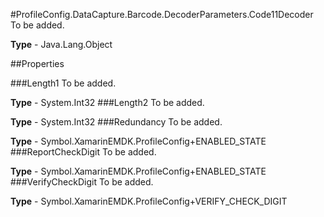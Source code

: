 #ProfileConfig.DataCapture.Barcode.DecoderParameters.Code11Decoder
To be added.

**Type** - Java.Lang.Object

##Properties

###Length1
To be added.

**Type** - System.Int32
###Length2
To be added.

**Type** - System.Int32
###Redundancy
To be added.

**Type** - Symbol.XamarinEMDK.ProfileConfig+ENABLED_STATE
###ReportCheckDigit
To be added.

**Type** - Symbol.XamarinEMDK.ProfileConfig+ENABLED_STATE
###VerifyCheckDigit
To be added.

**Type** - Symbol.XamarinEMDK.ProfileConfig+VERIFY_CHECK_DIGIT


